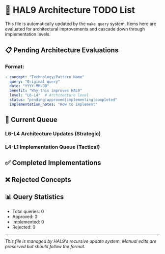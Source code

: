# 🎯 HAL9 Architecture TODO List

This file is automatically updated by the `make query` system. Items here are evaluated for architectural improvements and cascade down through implementation levels.

## 📋 Pending Architecture Evaluations

### Format:
```yaml
- concept: "Technology/Pattern Name"
  query: "Original query"
  date: "YYYY-MM-DD"
  benefit: "Why this improves HAL9"
  level: "L6-L4"  # Architecture level
  status: "pending|approved|implementing|completed"
  implementation_notes: "How to implement"
```

## 🔄 Current Queue

### L6-L4 Architecture Updates (Strategic)
<!-- Items to be incorporated into architecture during L6-L4 updates -->

### L4-L1 Implementation Queue (Tactical) 
<!-- Approved items ready for code implementation during L4-L1 updates -->

## ✅ Completed Implementations

## ❌ Rejected Concepts

## 📊 Query Statistics
- Total queries: 0
- Approved: 0
- Implemented: 0
- Rejected: 0

---

*This file is managed by HAL9's recursive update system. Manual edits are preserved but should follow the format.*